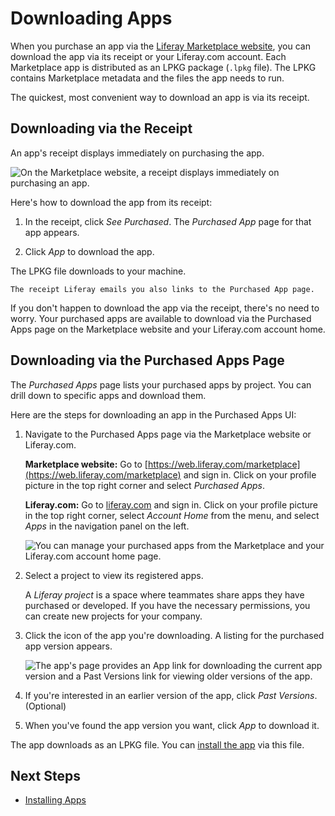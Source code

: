 # Downloading Apps

When you purchase an app via the [Liferay Marketplace website](https://web.liferay.com/marketplace), you can download the app via its receipt or your Liferay.com account. Each Marketplace app is distributed as an LPKG package (`.lpkg` file). The LPKG contains Marketplace metadata and the files the app needs to run.

The quickest, most convenient way to download an app is via its receipt.

## Downloading via the Receipt

An app's receipt displays immediately on purchasing the app.

![On the Marketplace website, a receipt displays immediately on purchasing an app.](./downloading-apps/images/01.png)

Here's how to download the app from its receipt:

1. In the receipt, click _See Purchased_. The _Purchased App_ page for that app appears.

1. Click _App_ to download the app.

The LPKG file downloads to your machine.

```{note}
The receipt Liferay emails you also links to the Purchased App page.
```

If you don't happen to download the app via the receipt, there's no need to worry. Your purchased apps are available to download via the Purchased Apps page on the Marketplace website and your Liferay.com account home.

## Downloading via the Purchased Apps Page

The _Purchased Apps_ page lists your purchased apps by project. You can drill down to specific apps and download them.

Here are the steps for downloading an app in the Purchased Apps UI:

1. Navigate to the Purchased Apps page via the Marketplace website or Liferay.com.

    **Marketplace website:** Go to [https://web.liferay.com/marketplace](https://web.liferay.com/marketplace) and sign in. Click on your profile picture in the top right corner and select _Purchased Apps_.

    **Liferay.com:** Go to [liferay.com](https://www.liferay.com) and sign in. Click on your profile picture in the top right corner, select _Account Home_ from the menu, and select _Apps_ in the navigation panel on the left.

    ![You can manage your purchased apps from the Marketplace and your Liferay.com account home page.](./downloading-apps/images/02.png)

1. Select a project to view its registered apps.

    A _Liferay project_ is a space where teammates share apps they have purchased or developed. If you have the necessary permissions, you can create new projects for your company.

1. Click the icon of the app you're downloading. A listing for the purchased app version appears.

    ![The app's page provides an App link for downloading the current app version and a Past Versions link for viewing older versions of the app.](./downloading-apps/images/03.png)

1. If you're interested in an earlier version of the app, click _Past Versions_. (Optional)

1. When you've found the app version you want, click _App_ to download it.

The app downloads as an LPKG file. You can [install the app](../installing-apps.md) via this file.

## Next Steps

* [Installing Apps](../installing-apps.md)